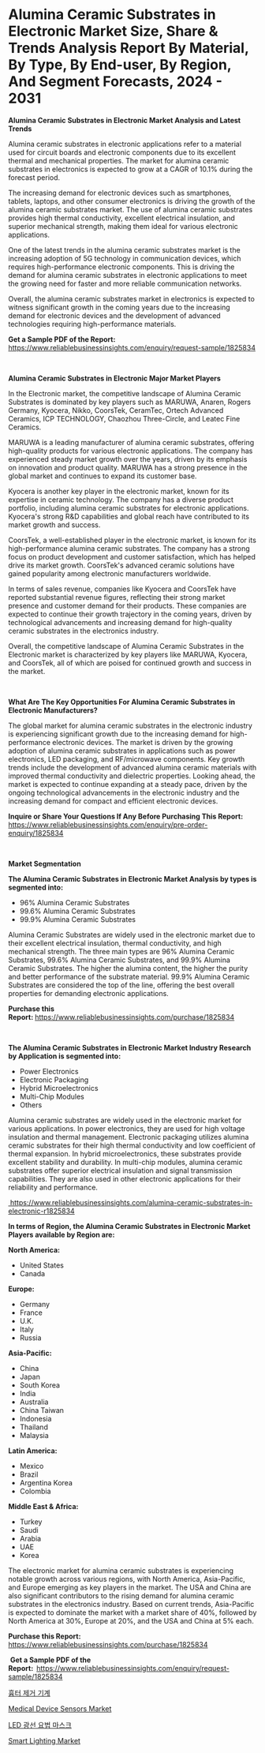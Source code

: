 <p><h1>Alumina Ceramic Substrates in Electronic Market Size, Share & Trends Analysis Report By Material, By Type, By End-user, By Region, And Segment Forecasts, 2024 - 2031</h1></p><p><strong>Alumina Ceramic Substrates in Electronic Market Analysis and Latest Trends</strong></p>
<p><p>Alumina ceramic substrates in electronic applications refer to a material used for circuit boards and electronic components due to its excellent thermal and mechanical properties. The market for alumina ceramic substrates in electronics is expected to grow at a CAGR of 10.1% during the forecast period. </p><p>The increasing demand for electronic devices such as smartphones, tablets, laptops, and other consumer electronics is driving the growth of the alumina ceramic substrates market. The use of alumina ceramic substrates provides high thermal conductivity, excellent electrical insulation, and superior mechanical strength, making them ideal for various electronic applications.</p><p>One of the latest trends in the alumina ceramic substrates market is the increasing adoption of 5G technology in communication devices, which requires high-performance electronic components. This is driving the demand for alumina ceramic substrates in electronic applications to meet the growing need for faster and more reliable communication networks.</p><p>Overall, the alumina ceramic substrates market in electronics is expected to witness significant growth in the coming years due to the increasing demand for electronic devices and the development of advanced technologies requiring high-performance materials.</p></p>
<p><strong>Get a Sample PDF of the Report:&nbsp;</strong> <a href="https://www.reliablebusinessinsights.com/enquiry/request-sample/1825834">https://www.reliablebusinessinsights.com/enquiry/request-sample/1825834</a></p>
<p>&nbsp;</p>
<p><strong>Alumina Ceramic Substrates in Electronic Major Market Players</strong></p>
<p><p>In the Electronic market, the competitive landscape of Alumina Ceramic Substrates is dominated by key players such as MARUWA, Anaren, Rogers Germany, Kyocera, Nikko, CoorsTek, CeramTec, Ortech Advanced Ceramics, ICP TECHNOLOGY, Chaozhou Three-Circle, and Leatec Fine Ceramics.</p><p>MARUWA is a leading manufacturer of alumina ceramic substrates, offering high-quality products for various electronic applications. The company has experienced steady market growth over the years, driven by its emphasis on innovation and product quality. MARUWA has a strong presence in the global market and continues to expand its customer base.</p><p>Kyocera is another key player in the electronic market, known for its expertise in ceramic technology. The company has a diverse product portfolio, including alumina ceramic substrates for electronic applications. Kyocera's strong R&D capabilities and global reach have contributed to its market growth and success.</p><p>CoorsTek, a well-established player in the electronic market, is known for its high-performance alumina ceramic substrates. The company has a strong focus on product development and customer satisfaction, which has helped drive its market growth. CoorsTek's advanced ceramic solutions have gained popularity among electronic manufacturers worldwide.</p><p>In terms of sales revenue, companies like Kyocera and CoorsTek have reported substantial revenue figures, reflecting their strong market presence and customer demand for their products. These companies are expected to continue their growth trajectory in the coming years, driven by technological advancements and increasing demand for high-quality ceramic substrates in the electronics industry.</p><p>Overall, the competitive landscape of Alumina Ceramic Substrates in the Electronic market is characterized by key players like MARUWA, Kyocera, and CoorsTek, all of which are poised for continued growth and success in the market.</p></p>
<p>&nbsp;</p>
<p><strong>What Are The Key Opportunities For Alumina Ceramic Substrates in Electronic Manufacturers?</strong></p>
<p><p>The global market for alumina ceramic substrates in the electronic industry is experiencing significant growth due to the increasing demand for high-performance electronic devices. The market is driven by the growing adoption of alumina ceramic substrates in applications such as power electronics, LED packaging, and RF/microwave components. Key growth trends include the development of advanced alumina ceramic materials with improved thermal conductivity and dielectric properties. Looking ahead, the market is expected to continue expanding at a steady pace, driven by the ongoing technological advancements in the electronic industry and the increasing demand for compact and efficient electronic devices.</p></p>
<p><strong>Inquire or Share Your Questions If Any Before Purchasing This Report:</strong> <a href="https://www.reliablebusinessinsights.com/enquiry/pre-order-enquiry/1825834">https://www.reliablebusinessinsights.com/enquiry/pre-order-enquiry/1825834</a></p>
<p>&nbsp;</p>
<p><strong>Market Segmentation</strong></p>
<p><strong>The Alumina Ceramic Substrates in Electronic Market Analysis by types is segmented into:</strong></p>
<p><ul><li>96% Alumina Ceramic Substrates</li><li>99.6% Alumina Ceramic Substrates</li><li>99.9% Alumina Ceramic Substrates</li></ul></p>
<p><p>Alumina Ceramic Substrates are widely used in the electronic market due to their excellent electrical insulation, thermal conductivity, and high mechanical strength. The three main types are 96% Alumina Ceramic Substrates, 99.6% Alumina Ceramic Substrates, and 99.9% Alumina Ceramic Substrates. The higher the alumina content, the higher the purity and better performance of the substrate material. 99.9% Alumina Ceramic Substrates are considered the top of the line, offering the best overall properties for demanding electronic applications.</p></p>
<p><strong>Purchase this Report:&nbsp;</strong><a href="https://www.reliablebusinessinsights.com/purchase/1825834">https://www.reliablebusinessinsights.com/purchase/1825834</a></p>
<p>&nbsp;</p>
<p><strong>The Alumina Ceramic Substrates in Electronic Market Industry Research by Application is segmented into:</strong></p>
<p><ul><li>Power Electronics</li><li>Electronic Packaging</li><li>Hybrid Microelectronics</li><li>Multi-Chip Modules</li><li>Others</li></ul></p>
<p><p>Alumina ceramic substrates are widely used in the electronic market for various applications. In power electronics, they are used for high voltage insulation and thermal management. Electronic packaging utilizes alumina ceramic substrates for their high thermal conductivity and low coefficient of thermal expansion. In hybrid microelectronics, these substrates provide excellent stability and durability. In multi-chip modules, alumina ceramic substrates offer superior electrical insulation and signal transmission capabilities. They are also used in other electronic applications for their reliability and performance.</p></p>
<p><a href="https://www.reliablebusinessinsights.com/alumina-ceramic-substrates-in-electronic-r1825834">&nbsp;https://www.reliablebusinessinsights.com/alumina-ceramic-substrates-in-electronic-r1825834</a></p>
<p><strong>In terms of Region, the Alumina Ceramic Substrates in Electronic Market Players available by Region are:</strong></p>
<p>
    <p> <strong> North America: </strong>
        <ul>
            <li>United States</li>
            <li>Canada</li>
        </ul>
        </p> 
    <p> <strong> Europe: </strong>
        <ul>
            <li>Germany</li>
            <li>France</li>
            <li>U.K.</li>
            <li>Italy</li>
            <li>Russia</li>
        </ul>
        </p> 
    <p> <strong> Asia-Pacific: </strong>
        <ul>
            <li>China</li>
            <li>Japan</li>
            <li>South Korea</li>
            <li>India</li>
            <li>Australia</li>
            <li>China Taiwan</li>
            <li>Indonesia</li>
            <li>Thailand</li>
            <li>Malaysia</li>
        </ul>
        </p> 
    <p> <strong> Latin America: </strong>
        <ul>
            <li>Mexico</li>
            <li>Brazil</li>
            <li>Argentina Korea</li>
            <li>Colombia</li>
        </ul>
        </p> 
    <p> <strong> Middle East & Africa: </strong>
        <ul>
            <li>Turkey</li>
            <li>Saudi</li>
            <li>Arabia</li>
            <li>UAE</li>
            <li>Korea</li>
        </ul>
    </p>
    </p>
<p><p>The electronic market for alumina ceramic substrates is experiencing notable growth across various regions, with North America, Asia-Pacific, and Europe emerging as key players in the market. The USA and China are also significant contributors to the rising demand for alumina ceramic substrates in the electronics industry. Based on current trends, Asia-Pacific is expected to dominate the market with a market share of 40%, followed by North America at 30%, Europe at 20%, and the USA and China at 5% each.</p></p>
<p><strong>Purchase this Report: </strong><a href="https://www.reliablebusinessinsights.com/purchase/1825834">https://www.reliablebusinessinsights.com/purchase/1825834</a></p>
<p>&nbsp;<strong>Get a Sample PDF of the Report:&nbsp;&nbsp;</strong><a href="https://www.reliablebusinessinsights.com/enquiry/request-sample/1825834">https://www.reliablebusinessinsights.com/enquiry/request-sample/1825834</a></p>
<p><strong></strong></p>
<p><p><a href="https://github.com/hasanrajibul387/Market-Research-Report-List-1/blob/main/6016636157752.md">흉터 제거 기계</a></p><p><a href="https://github.com/pjcfca/Market-Research-Report-List-3/blob/main/medical-device-sensors-market.md">Medical Device Sensors Market</a></p><p><a href="https://github.com/alpinestartsekian/Market-Research-Report-List-1/blob/main/4847591157753.md">LED 광선 요법 마스크</a></p><p><a href="https://github.com/wusalecollins540tpqoz/Market-Research-Report-List-3/blob/main/smart-lighting-market.md">Smart Lighting Market</a></p></p>
